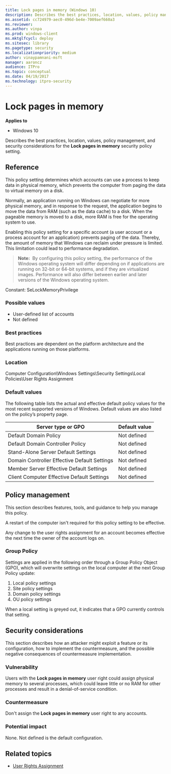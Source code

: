 ```yaml
---
title: Lock pages in memory (Windows 10)
description: Describes the best practices, location, values, policy management, and security considerations for the Lock pages in memory security policy setting.
ms.assetid: cc724979-aec0-496d-be4e-7009aef660a3
ms.reviewer: 
ms.author: vinpa
ms.prod: windows-client
ms.mktglfcycl: deploy
ms.sitesec: library
ms.pagetype: security
ms.localizationpriority: medium
author: vinaypamnani-msft
manager: aaroncz
audience: ITPro
ms.topic: conceptual
ms.date: 04/19/2017
ms.technology: itpro-security
---
```


# Lock pages in memory

**Applies to**
-   Windows 10

Describes the best practices, location, values, policy management, and security considerations for the **Lock pages in memory** security policy setting.

## Reference

This policy setting determines which accounts can use a process to keep data in physical memory, which prevents the computer from paging the data to virtual memory on a disk.

Normally, an application running on Windows can negotiate for more physical memory, and in response to the request, the application begins to move the data from RAM (such as the data cache) to a disk. When the pageable memory is moved to a disk, more RAM is free for the operating system to use.

Enabling this policy setting for a specific account (a user account or a process account for an application) prevents paging of the data. Thereby, the amount of memory that Windows can reclaim under pressure is limited. This limitation could lead to performance degradation.

>**Note:**  By configuring this policy setting, the performance of the Windows operating system will differ depending on if applications are running on 32-bit or 64-bit systems, and if they are virtualized images. Performance will also differ between earlier and later versions of the Windows operating system.
 
Constant: SeLockMemoryPrivilege

### Possible values

-   User-defined list of accounts
-   Not defined

### Best practices

Best practices are dependent on the platform architecture and the applications running on those platforms.

### Location

Computer Configuration\\Windows Settings\\Security Settings\\Local Policies\\User Rights Assignment

### Default values

The following table lists the actual and effective default policy values for the most recent supported versions of Windows. Default values are also listed on the policy’s property page.

| Server type or GPO | Default value |
| - | - |
| Default Domain Policy | Not defined| 
| Default Domain Controller Policy | Not defined| 
| Stand-Alone Server Default Settings | Not defined| 
| Domain Controller Effective Default Settings | Not defined| 
| Member Server Effective Default Settings | Not defined| 
| Client Computer Effective Default Settings | Not defined| 
 
## Policy management

This section describes features, tools, and guidance to help you manage this policy.

A restart of the computer isn't required for this policy setting to be effective.

Any change to the user rights assignment for an account becomes effective the next time the owner of the account logs on.

### Group Policy

Settings are applied in the following order through a Group Policy Object (GPO), which will overwrite settings on the local computer at the next Group Policy update:

1.  Local policy settings
2.  Site policy settings
3.  Domain policy settings
4.  OU policy settings

When a local setting is greyed out, it indicates that a GPO currently controls that setting.

## Security considerations

This section describes how an attacker might exploit a feature or its configuration, how to implement the countermeasure, and the possible negative consequences of countermeasure implementation.

### Vulnerability

Users with the **Lock pages in memory** user right could assign physical memory to several processes, which could leave little or no RAM for other processes and result in a denial-of-service condition.

### Countermeasure

Don't assign the **Lock pages in memory** user right to any accounts.

### Potential impact

None. Not defined is the default configuration.

## Related topics

- [User Rights Assignment](user-rights-assignment.md)
